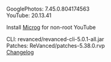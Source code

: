 GooglePhotos: 7.45.0.804174563  
YouTube: 20.13.41  

Install [Microg](https://github.com/ReVanced/GmsCore/releases) for non-root YouTube
  
CLI: revanced/revanced-cli-5.0.1-all.jar  
Patches: ReVanced/patches-5.38.0.rvp  
[Changelog](https://github.com/ReVanced/revanced-patches/releases/tag/v5.38.0)  
